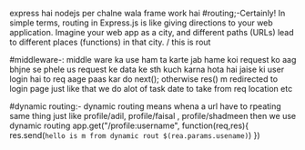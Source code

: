 express hai nodejs per chalne wala frame work hai
#routing;-Certainly! In simple terms, routing in Express.js is like giving directions to your web application. Imagine your web app as a city, and different paths (URLs) lead to different places (functions) in that city. / this is rout

#middleware-:
middle ware ka use ham ta karte jab hame koi request ko aag bhjne se phele us request ke data ke sth kuch karna hota hai jaise ki user login hai to req aage paas kar do next();
otherwise res() m redirected to login page just like that we do alot of task date to take from req location etc

#dynamic routing:- dynamic routing means whena a url have to rpeating same thing just like profile/adil, profile/faisal , profile/shadmeen then we use dynamic routing
app.get("/profile:username", function(req,res){
res.send(`hello is m from dynamic rout $(rea.params.usename)`)
})
